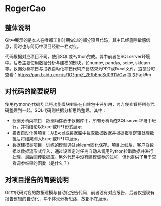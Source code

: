 # RogerCao

## 整体说明
Git中展示的是本人在唯都工作时期做过的部分项目代码，其中已经删除敏感信息，同时也与简历中项目经验一栏对应。

代码根据对应项目不同，使用SQL或Python完成。其中前者在SQLserver环境中。后者主要使用数据分析与建模的模块，如numpy, pandas, scipy, sklearn等。数据分析项目与报表自动化项目代码产出结果为PPT或Excel文件，这部分可查看：https://pan.baidu.com/s/1O2gmZ_ZEfbEnqSd0911VGw  提取码gk9m


## 对代码的简要说明
使用Python的代码均已将功能模块封装在自建包中并引用，为方便查看将所有代码整理到一起。SQL代码则根据分析思路整理。其中：
+ 数据分析类项目：数据均存放于数据库中，所有分析均在SQLserver环境中进行，并将结论以Excel或PPT形式展示
+ 报表自动化类项目：从Excel或数据库中拉取数据数据并根据报表逻辑处理数据后将结果刷入Excel或PPT中展示。
+ 数据建模类项目：训练的模型通过sklearn固化保存。项目上线后，客户将数据以数据流形式传入，通过设置定时任务自动从调用Python拉取数据并进行处理，最后回传数据库。另外代码中没有建模调参的过程，但也提供了用于查看调参结果的函数（是什么？）

## 对项目报告的简要说明
Git中代码对应的数据建模与自动化报告代码，前者没有对应报告，后者仅是现有报告逻辑的自动化，并不体现分析思路，故都不在展示。

